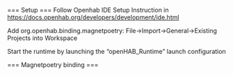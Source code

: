 === Setup ===
Follow Openhab IDE Setup Instruction in https://docs.openhab.org/developers/development/ide.html

Add org.openhab.binding.magnetpoetry:
File->Import->General->Existing Projects into Workspace

Start the runtime by launching the “openHAB_Runtime” launch configuration

=== Magnetpoetry binding ===

